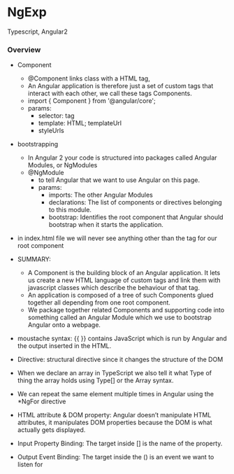 # NgExp
Typescript, Angular2


### Overview
- Component
  - @Component links class with a HTML tag,
  - An Angular application is therefore just a set of custom tags that interact with each other, we call these tags Components.
  - import { Component } from '@angular/core';
  - params:
    - selector: tag
    - template: HTML; templateUrl
    - styleUrls
- bootstrapping
  - In Angular 2 your code is structured into packages called Angular Modules, or NgModules
  - @NgModule
    - to tell Angular that we want to use Angular on this page.
    - params: 
      - imports: The other Angular Modules
      - declarations: The list of components or directives belonging to this module.
      - bootstrap: Identifies the root component that Angular should bootstrap when it starts the application.
- in index.html file we will never see anything other than the tag for our root component
- SUMMARY:
  - A Component is the building block of an Angular application. It lets us create a new HTML language of custom tags and link them with javascript classes which describe the behaviour of that tag.
  - An application is composed of a tree of such Components glued together all depending from one root component. 
  - We package together related Components and supporting code into something called an Angular Module which we use to bootstrap Angular onto a webpage.
- moustache syntax: {{ }} contains JavaScript which is run by Angular and the output inserted in the HTML.
- Directive: structural directive since it changes the structure of the DOM
- When we declare an array in TypeScript we also tell it what Type of thing the array holds using Type\[] or the Array<Type> syntax.
- We can repeat the same element multiple times in Angular using the *NgFor directive
  
- HTML attribute & DOM property: Angular doesn’t manipulate HTML attributes, it manipulates DOM properties because the DOM is what actually gets displayed.
- Input Property Binding: The target inside \[] is the name of the property.
- Output Event Binding: The target inside the () is an event we want to listen for
 












